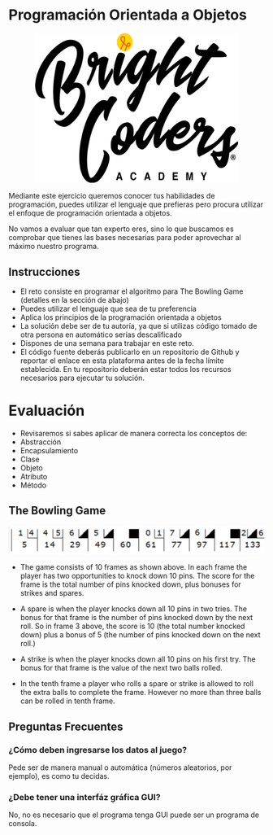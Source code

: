 # Programación Orientada a Objetos

<center>
<img src="img/bclogo-black.png" width="400" >
</center>

Mediante este ejercicio queremos conocer tus habilidades de programación, puedes utilizar el lenguaje que prefieras pero procura utilizar el enfoque de programación orientada a objetos.

No vamos a evaluar que tan experto eres, sino lo que buscamos es comprobar que tienes las bases necesarias para poder aprovechar al máximo nuestro programa.

## Instrucciones
- El reto consiste en programar el algoritmo para The Bowling Game (detalles en la sección de abajo)
- Puedes utilizar el lenguaje que sea de tu preferencia
- Aplica los principios de la programación orientada a objetos
- La solución debe ser de tu autoría, ya que si utilizas código tomado de otra persona en automático serías descalificado
- Dispones de una semana para trabajar en este reto.
- El código fuente deberás publicarlo en un repositorio de Github y reportar el enlace en esta plataforma antes de la fecha límite establecida. En tu repositorio deberán estar todos los recursos necesarios para ejecutar tu solución.
 
# Evaluación
- Revisaremos si sabes aplicar de manera correcta los conceptos de:
- Abstracción
- Encapsulamiento
- Clase
- Objeto
- Atributo
- Método

## The Bowling Game

<center>
<img src="img/bowling.png" >
</center>


- The game consists of 10 frames as shown above. In each frame the player has two opportunities to knock down 10 pins. The score for the frame is the total number of pins knocked down, plus bonuses for strikes and spares.
  
- A spare is when the player knocks down all 10 pins in two tries. The bonus for that frame is the number of pins knocked down by the next roll. So in frame 3 above, the score is 10 (the total number knocked down) plus a bonus of 5 (the number of pins knocked down on the next roll.)

- A strike is when the player knocks down all 10 pins on his first try. The bonus for that frame is the value of the next two balls rolled.

- In the tenth frame a player who rolls a spare or strike is allowed to roll the extra balls to complete the frame. However no more than three balls can be rolled in tenth frame.

## Preguntas Frecuentes

### ¿Cómo deben ingresarse los datos al juego?
Pede ser de manera manual o automática (números aleatorios, por ejemplo), es como tu decidas.

### ¿Debe tener una interfáz gráfica GUI?
No, no es necesario que el programa tenga GUI puede ser un programa de consola.
